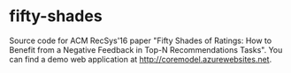 # fifty-shades
Source code for ACM RecSys'16 paper "Fifty Shades of Ratings: How to Benefit from a Negative Feedback in Top-N Recommendations Tasks".
You can find a demo web application at http://coremodel.azurewebsites.net.
